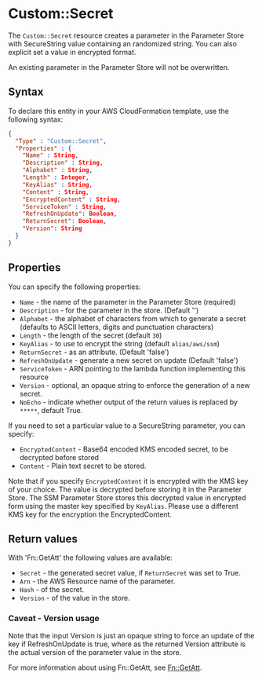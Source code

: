 # Custom::Secret
The `Custom::Secret` resource creates a parameter in the Parameter Store with SecureString value containing an randomized string. 
You can also explicit set a value in encrypted format.

An existing parameter in the Parameter Store will not be overwritten.

## Syntax
To declare this entity in your AWS CloudFormation template, use the following syntax:

```json
{
  "Type" : "Custom::Secret",
  "Properties" : {
    "Name" : String,
    "Description" : String,
    "Alphabet" : String,
    "Length" : Integer,
    "KeyAlias" : String,
    "Content" : String,
    "EncryptedContent" : String,
    "ServiceToken" : String,
    "RefreshOnUpdate": Boolean,
    "ReturnSecret": Boolean,
    "Version": String
  }
}
```

## Properties
You can specify the following properties:

- `Name`  - the name of the parameter in the Parameter Store (required)
- `Description`  - for the parameter in the store. (Default '')
- `Alphabet` - the alphabet of characters from which to generate a secret (defaults to ASCII letters, digits and punctuation characters)
- `Length`  - the length of the secret (default `30`)
- `KeyAlias`  - to use to encrypt the string (default `alias/aws/ssm`)
- `ReturnSecret`  - as an attribute. (Default 'false')
- `RefreshOnUpdate`  - generate a new secret on update (Default 'false')
- `ServiceToken`  - ARN pointing to the lambda function implementing this resource 
- `Version`  - optional, an opaque string to enforce the generation of a new secret.
- `NoEcho` - indicate whether output of the return values is replaced by `*****`, default True.

If you need to set a particular value to a SecureString parameter, you can specify:

- `EncryptedContent`  - Base64 encoded KMS encoded secret, to be decrypted before stored 
- `Content`  - Plain text secret to be stored.

Note that if you specify `EncryptedContent` it is encrypted with the KMS key of your choice. The
value is decrypted before storing it in the Parameter Store.  The SSM Parameter Store stores this decrypted value in encrypted form using the master key 
specified by `KeyAlias`. Please use a different KMS key for the encryption the EncryptedContent.

## Return values
With 'Fn::GetAtt' the following values are available:

- `Secret` - the generated secret value, if `ReturnSecret` was set to True.
- `Arn` - the AWS Resource name of the parameter.
- `Hash` - of the secret.
- `Version` - of the value in the store.

### Caveat - Version usage
Note that the input Version is just an opaque string to force an update of the key if RefreshOnUpdate is true, where 
as the returned Version attribute is the actual version of the parameter value in the store.

For more information about using Fn::GetAtt, see [Fn::GetAtt](http://docs.aws.amazon.com/AWSCloudFormation/latest/UserGuide/intrinsic-function-reference-getatt.html).
